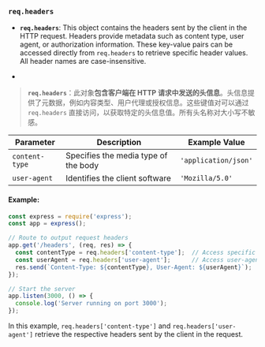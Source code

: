 ### `req.headers`

- **`req.headers`**: This object contains the headers sent by the client in the HTTP request. Headers provide metadata such as content type, user agent, or authorization information. These key-value pairs can be accessed directly from `req.headers` to retrieve specific header values. All header names are case-insensitive.

- <audio src="../../../../Downloads/__`req.headers`.mp3"></audio>

> **`req.headers`**：此对象**包含客户端在 HTTP 请求中发送的头信息**。头信息提供了元数据，例如内容类型、用户代理或授权信息。这些键值对可以通过 `req.headers` 直接访问，以获取特定的头信息值。所有头名称对大小写不敏感。
>
> <audio src="../../../../Downloads/`req.headers`：此.mp3"></audio>

| Parameter      | Description                          | Example Value        |
| -------------- | ------------------------------------ | -------------------- |
| `content-type` | Specifies the media type of the body | `'application/json'` |
| `user-agent`   | Identifies the client software       | `'Mozilla/5.0'`      |

#### Example:

<audio src="../../../../Downloads/在这段代码中，`req.hea.mp3"></audio>

```js
const express = require('express');
const app = express();

// Route to output request headers
app.get('/headers', (req, res) => {
  const contentType = req.headers['content-type'];  // Access specific header
  const userAgent = req.headers['user-agent'];      // Access user-agent header
  res.send(`Content-Type: ${contentType}, User-Agent: ${userAgent}`);
});

// Start the server
app.listen(3000, () => {
  console.log('Server running on port 3000');
});
```

In this example, `req.headers['content-type']` and `req.headers['user-agent']` retrieve the respective headers sent by the client in the request.
